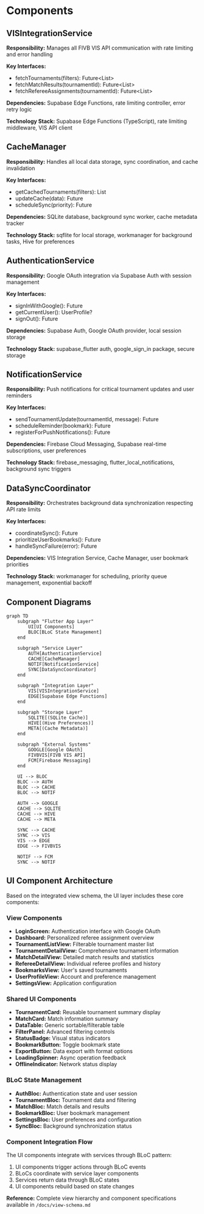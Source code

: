 # Components

## VISIntegrationService
**Responsibility:** Manages all FIVB VIS API communication with rate limiting and error handling

**Key Interfaces:**
- fetchTournaments(filters): Future<List<Tournament>>
- fetchMatchResults(tournamentId): Future<List<Match>>
- fetchRefereeAssignments(tournamentId): Future<List<RefereeAssignment>>

**Dependencies:** Supabase Edge Functions, rate limiting controller, error retry logic

**Technology Stack:** Supabase Edge Functions (TypeScript), rate limiting middleware, VIS API client

## CacheManager
**Responsibility:** Handles all local data storage, sync coordination, and cache invalidation

**Key Interfaces:**
- getCachedTournaments(filters): List<Tournament>
- updateCache(data): Future<void>
- scheduleSync(priority): Future<void>

**Dependencies:** SQLite database, background sync worker, cache metadata tracker

**Technology Stack:** sqflite for local storage, workmanager for background tasks, Hive for preferences

## AuthenticationService
**Responsibility:** Google OAuth integration via Supabase Auth with session management

**Key Interfaces:**
- signInWithGoogle(): Future<UserProfile>
- getCurrentUser(): UserProfile?
- signOut(): Future<void>

**Dependencies:** Supabase Auth, Google OAuth provider, local session storage

**Technology Stack:** supabase_flutter auth, google_sign_in package, secure storage

## NotificationService
**Responsibility:** Push notifications for critical tournament updates and user reminders

**Key Interfaces:**
- sendTournamentUpdate(tournamentId, message): Future<void>
- scheduleReminder(bookmark): Future<void>
- registerForPushNotifications(): Future<void>

**Dependencies:** Firebase Cloud Messaging, Supabase real-time subscriptions, user preferences

**Technology Stack:** firebase_messaging, flutter_local_notifications, background sync triggers

## DataSyncCoordinator
**Responsibility:** Orchestrates background data synchronization respecting API rate limits

**Key Interfaces:**
- coordinateSync(): Future<void>
- prioritizeUserBookmarks(): Future<void>
- handleSyncFailure(error): Future<void>

**Dependencies:** VIS Integration Service, Cache Manager, user bookmark priorities

**Technology Stack:** workmanager for scheduling, priority queue management, exponential backoff

## Component Diagrams

```mermaid
graph TD
    subgraph "Flutter App Layer"
        UI[UI Components]
        BLOC[BLoC State Management]
    end
    
    subgraph "Service Layer"
        AUTH[AuthenticationService]
        CACHE[CacheManager]
        NOTIF[NotificationService]
        SYNC[DataSyncCoordinator]
    end
    
    subgraph "Integration Layer"
        VIS[VISIntegrationService]
        EDGE[Supabase Edge Functions]
    end
    
    subgraph "Storage Layer"
        SQLITE[(SQLite Cache)]
        HIVE[(Hive Preferences)]
        META[(Cache Metadata)]
    end
    
    subgraph "External Systems"
        GOOGLE[Google OAuth]
        FIVBVIS[FIVB VIS API]
        FCM[Firebase Messaging]
    end
    
    UI --> BLOC
    BLOC --> AUTH
    BLOC --> CACHE
    BLOC --> NOTIF
    
    AUTH --> GOOGLE
    CACHE --> SQLITE
    CACHE --> HIVE
    CACHE --> META
    
    SYNC --> CACHE
    SYNC --> VIS
    VIS --> EDGE
    EDGE --> FIVBVIS
    
    NOTIF --> FCM
    SYNC --> NOTIF
```

## UI Component Architecture

Based on the integrated view schema, the UI layer includes these core components:

### View Components
- **LoginScreen:** Authentication interface with Google OAuth
- **Dashboard:** Personalized referee assignment overview
- **TournamentListView:** Filterable tournament master list
- **TournamentDetailView:** Comprehensive tournament information
- **MatchDetailView:** Detailed match results and statistics
- **RefereeDetailView:** Individual referee profiles and history
- **BookmarksView:** User's saved tournaments
- **UserProfileView:** Account and preference management
- **SettingsView:** Application configuration

### Shared UI Components
- **TournamentCard:** Reusable tournament summary display
- **MatchCard:** Match information summary
- **DataTable:** Generic sortable/filterable table
- **FilterPanel:** Advanced filtering controls
- **StatusBadge:** Visual status indicators
- **BookmarkButton:** Toggle bookmark state
- **ExportButton:** Data export with format options
- **LoadingSpinner:** Async operation feedback
- **OfflineIndicator:** Network status display

### BLoC State Management
- **AuthBloc:** Authentication state and user session
- **TournamentBloc:** Tournament data and filtering
- **MatchBloc:** Match details and results
- **BookmarkBloc:** User bookmark management
- **SettingsBloc:** User preferences and configuration
- **SyncBloc:** Background synchronization status

### Component Integration Flow
The UI components integrate with services through BLoC pattern:
1. UI components trigger actions through BLoC events
2. BLoCs coordinate with service layer components
3. Services return data through BLoC states
4. UI components rebuild based on state changes

**Reference:** Complete view hierarchy and component specifications available in `/docs/view-schema.md`
